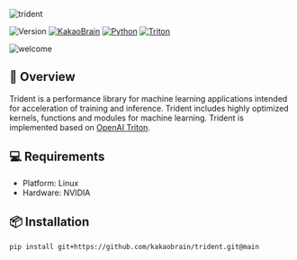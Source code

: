 ![trident](https://user-images.githubusercontent.com/7459074/233241558-ee076751-63e9-47d8-9941-17ac3eca5ebb.png)

![Version](https://img.shields.io/badge/Version-0.1.0-blue?style=for-the-badge)
[![KakaoBrain](https://img.shields.io/badge/kakaobrain-000000?style=for-the-badge&logo=kakao)](https://www.kakaobrain.com)
[![Python](https://img.shields.io/badge/python-ffdd54?style=for-the-badge&logo=python)](https://www.python.org)
[![Triton](https://img.shields.io/badge/triton-21b5c2?style=for-the-badge&logo=openai)](https://github.com/openai/triton)

![welcome](https://capsule-render.vercel.app/api?type=rect&color=001eff&text=👋%20Hello%20and%20Welcome&fontColor=ffffff)

## 🔱 Overview

Trident is a performance library for machine learning applications intended for acceleration of training and inference.
Trident includes highly optimized kernels, functions and modules for machine learning. Trident is implemented based on
[OpenAI Triton](https://github.com/openai/triton).

## 💻 Requirements

- Platform: Linux
- Hardware: NVIDIA

## 📦 Installation

```bash
pip install git+https://github.com/kakaobrain/trident.git@main
```
